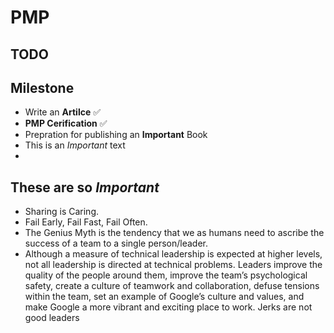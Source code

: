 # PMP
## TODO
## Milestone
* Write an **Artilce** ✅
* **PMP Cerification** ✅
* Prepration for publishing an __Important__ Book
* This is an _Important_ text
* 
## These are so *Important*
* Sharing is Caring.
* Fail Early, Fail Fast, Fail Often.
* The Genius Myth is the tendency that we as humans need to ascribe the success of a team to a single person/leader.
* Although a measure of technical leadership is expected at higher levels, not all leadership is directed at technical problems. Leaders improve the quality of the people around them, improve the team’s psychological safety, create a culture of teamwork and collaboration, defuse tensions within the team, set an example of Google’s culture and values, and make Google a more vibrant and exciting place to work. Jerks are not good leaders
